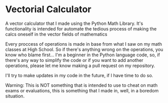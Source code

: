 # Vectorial Calculator
A vector calculator that I made using the Python Math Library. It's functionality is intended for automate the tedious process of making the calcs oneself in the vector fields of mathematics

Every proccess of operations is made in base from what I saw on my math classes at High School. So if there's anything wrong on the operations, you know who blame first... I'm a beginner in the Python language code, so, if there's any way to simplify the code or if you want to add another operations, please let me know making a pull request on my repository.

I'll try to make updates in my code in the future, if I have time to do so.

Warning: This is NOT something that is intended to use to cheat on math exams or evaluations, this is something that I made in, well, in a boredom situation.
